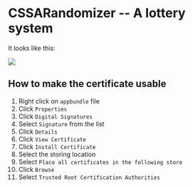 # CSSARandomizer -- A lottery system

It looks like this:

![](./panel.bmp)


## How to make the certificate usable

1.  Right click on `appbundle` file
2.  Click `Properties`
3.  Click `Digital Signatures`
4.  Select `Signature` from the list
5.  Click `Details`
6.  Click `View Certificate`
7.  Click `Install Certificate`
8.  Select the storing location
9.  Select `Place all certificates in the following store`
10. Click  `Browse`
11. Select `Trusted Root Certification Authorities`
